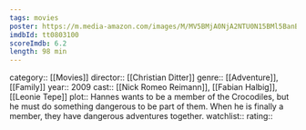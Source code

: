 ```yaml
---
tags: movies
poster: https://m.media-amazon.com/images/M/MV5BMjA0NjA2NTU0N15BMl5BanBnXkFtZTcwNDY1NDY1Mg@@._V1_SX300.jpg
imdbId: tt0803100
scoreImdb: 6.2
length: 98 min
---
```


category:: [[Movies]]
director:: [[Christian Ditter]]
genre:: [[Adventure]], [[Family]]
year:: 2009
cast:: [[Nick Romeo Reimann]], [[Fabian Halbig]], [[Leonie Tepe]]
plot:: Hannes wants to be a member of the Crocodiles, but he must do something dangerous to be part of them. When he is finally a member, they have dangerous adventures together.
watchlist::
rating::
